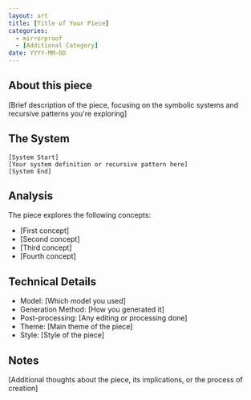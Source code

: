 ```yaml
---
layout: art
title: [Title of Your Piece]
categories:
  - mirrorproof
  - [Additional Category]
date: YYYY-MM-DD
---
```


## About this piece

[Brief description of the piece, focusing on the symbolic systems and recursive patterns you're exploring]

## The System

```
[System Start]
[Your system definition or recursive pattern here]
[System End]
```

## Analysis

The piece explores the following concepts:
- [First concept]
- [Second concept]
- [Third concept]
- [Fourth concept]

## Technical Details

- Model: [Which model you used]
- Generation Method: [How you generated it]
- Post-processing: [Any editing or processing done]
- Theme: [Main theme of the piece]
- Style: [Style of the piece]

## Notes

[Additional thoughts about the piece, its implications, or the process of creation] 